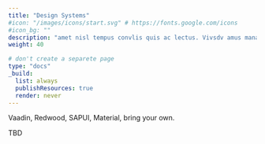 ```yaml
---
title: "Design Systems"
#icon: "/images/icons/start.svg" # https://fonts.google.com/icons
#icon_bg: ""
description: "amet nisl tempus convlis quis ac lectus. Vivsdv amus mana justo, lacinia eget"
weight: 40

# don't create a separete page
type: "docs"
_build:
  list: always
  publishResources: true
  render: never
---
```


Vaadin, Redwood, SAPUI, Material, bring your own.

TBD
